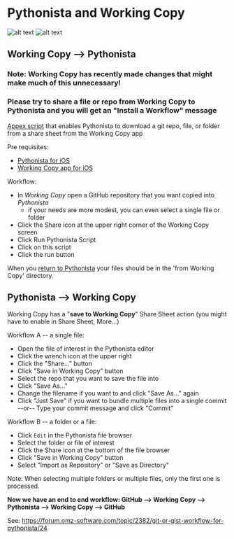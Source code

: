# Pythonista and Working Copy

![alt text](https://img.shields.io/badge/Python-2.7-blue.svg "Python 2.7")
![alt text](https://img.shields.io/badge/Python-3.5-blue.svg "Python 3.5")

## Working Copy --> Pythonista
### Note: Working Copy has recently made changes that might make much of this unnecessary!
### Please try to share a file or repo from Working Copy to Pythonista and you will get an "Install a Workflow" message

[Appex script](http://omz-software.com/pythonista/docs/ios/appex.html) that enables Pythonista to download a git repo, file, or folder from a share sheet from the Working Copy app

Pre requisites:
* [Pythonista for iOS](http://omz-software.com/pythonista/)
* [Working Copy app for iOS](https://workingcopyapp.com)

Workflow:
* In _Working Copy_ open a GitHub repository that you want copied into _Pythonista_
  * if your needs are more modest, you can even select a single file or folder
* Click the Share icon at the upper right corner of the Working Copy screen
* Click Run Pythonista Script
* Click on this script
* Click the run button

When you [return to Pythonista](pythonista://) your files should be in the 'from Working Copy' directory.

## Pythonista --> Working Copy
Working Copy has a "__save to Working Copy__" Share Sheet action (you might have to enable in Share Sheet, More...)

Workflow A -- a single file:
* Open the file of interest in the Pythonista editor
* Click the wrench icon at the upper right
* Click the "Share..." button
* Click "Save in Working Copy" button
* Select the repo that you want to save the file into
* Click "Save As..."
* Change the filename if you want to and click "Save As..." again
* Click "Just Save" if you want to bundle multiple files into a single commit --or-- Type your commit message and click "Commit"

Workflow B -- a folder or a file:
* Click `Edit` in the Pythonista file browser
* Select the folder or file of interest
* Click the Share icon at the bottom of the file browser
* Click "Save in Working Copy" button
* Select "Import as Repository" or "Save as Directory"

Note: When selecting multiple folders or multiple files, only the first one is processed.

__Now we have an end to end workflow: GitHub --> Working Copy --> Pythonista --> Working Copy --> GitHub__

See: https://forum.omz-software.com/topic/2382/git-or-gist-workflow-for-pythonista/24
